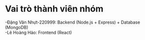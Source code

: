 # Vai trò thành viên nhóm

-Đặng Văn Nhựt-220999: Backend (Node.js + Express) + Database (MongoDB)  
-Lê Hoàng Hảo: Frontend (React) 
